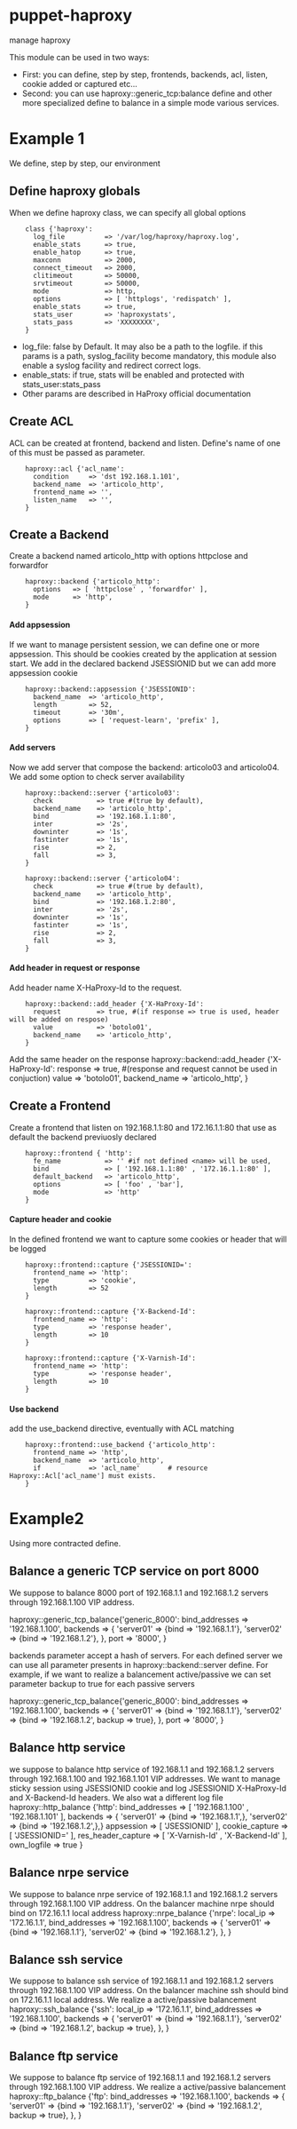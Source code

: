 puppet-haproxy
==============

manage haproxy

This module can be used in two ways:
 - First: you can define, step by step, frontends, backends, acl, listen, cookie added or captured etc...
 - Second: you can use haproxy::generic_tcp:balance define and other more specialized define to balance in a simple mode various services.
 
# Example 1

We define, step by step, our environment

## Define haproxy globals

When we define haproxy class, we can specify all global options

        class {'haproxy':
          log_file          => '/var/log/haproxy/haproxy.log',
          enable_stats      => true,
          enable_hatop      => true,
          maxconn           => 2000,
          connect_timeout   => 2000,
          clitimeout        => 50000,
          srvtimeout        => 50000,
          mode              => http,
          options           => [ 'httplogs', 'redispatch' ],
          enable_stats      => true,
          stats_user        => 'haproxystats',
          stats_pass        => 'XXXXXXXX',
        }

 - log_file: false by Default. It may also be a path to the logfile. if this params is a path, syslog_facility become mandatory, this module also enable a syslog facility and redirect correct logs.
 - enable_stats: if true, stats will be enabled and protected with stats_user:stats_pass
 - Other params are described in HaProxy official documentation

## Create ACL
ACL can be created at frontend, backend and listen. Define's name of one of this must be passed as parameter.

        haproxy::acl {'acl_name':
          condition     => 'dst 192.168.1.101',
          backend_name  => 'articolo_http',
          frontend_name => '',
          listen_name   => '',
        }

## Create a Backend

Create a backend named articolo_http with options httpclose and forwardfor

        haproxy::backend {'articolo_http':
          options   => [ 'httpclose' , 'forwardfor' ],
          mode      => 'http',
        }

#### Add appsession

If we want to manage persistent session, we can define one or more appsession. This should be cookies created by the application at session start. We add in the declared backend JSESSIONID but we can add more appsession cookie

        haproxy::backend::appsession {'JSESSIONID':
          backend_name  => 'articolo_http',
          length        => 52,
          timeout       => '30m',
          options       => [ 'request-learn', 'prefix' ],
        }

#### Add servers

Now we add server that compose the backend: articolo03 and articolo04. We add some option to check server availability

        haproxy::backend::server {'articolo03':
          check           => true #(true by default),
          backend_name    => 'articolo_http',
          bind            => '192.168.1.1:80',
          inter           => '2s',
          downinter       => '1s',
          fastinter       => '1s',
          rise            => 2,
          fall            => 3,
        }

        haproxy::backend::server {'articolo04':
          check           => true #(true by default),
          backend_name    => 'articolo_http',
          bind            => '192.168.1.2:80',
          inter           => '2s',
          downinter       => '1s',
          fastinter       => '1s',
          rise            => 2,
          fall            => 3,
        }

#### Add header in request or response

Add header name X-HaProxy-Id to the request.

        haproxy::backend::add_header {'X-HaProxy-Id':
          request         => true, #(if response => true is used, header will be added on respose)
          value           => 'botolo01',
          backend_name    => 'articolo_http',
        }

Add the same header on the response
        haproxy::backend::add_header {'X-HaProxy-Id':
          response      => true, #(response and request cannot be used in conjuction)
          value         => 'botolo01',
          backend_name  => 'articolo_http',
        }

## Create a Frontend

Create a frontend that listen on 192.168.1.1:80 and 172.16.1.1:80 that use as default the backend previuosly declared

        haproxy::frontend { 'http':
          fe_name           => '' #if not defined <name> will be used,
          bind              => [ '192.168.1.1:80' , '172.16.1.1:80' ],
          default_backend   => 'articolo_http',
          options           => [ 'foo' , 'bar'],
          mode              => 'http'
        }

#### Capture header and cookie
In the defined frontend we want to capture some cookies or header that will be logged

        haproxy::frontend::capture {'JSESSIONID=':
          frontend_name => 'http':
          type          => 'cookie',
          length        => 52
        }

        haproxy::frontend::capture {'X-Backend-Id':
          frontend_name => 'http':
          type          => 'response header',
          length        => 10
        }

        haproxy::frontend::capture {'X-Varnish-Id':
          frontend_name => 'http':
          type          => 'response header',
          length        => 10
        }

#### Use backend
add the use_backend directive, eventually with ACL matching

        haproxy::frontend::use_backend {'articolo_http':
          frontend_name => 'http',
          backend_name  => 'articolo_http',
          if            => 'acl_name'       # resource Haproxy::Acl['acl_name'] must exists.
        }

# Example2

Using more contracted define.

## Balance a generic TCP service on port 8000
We suppose to balance 8000 port of 192.168.1.1 and 192.168.1.2 servers through 192.168.1.100 VIP address.

haproxy::generic_tcp_balance{'generic_8000':
  bind_addresses  => '192.168.1.100',
  backends        => { 'server01' => {bind => '192.168.1.1'},
                       'server02' => {bind => '192.168.1.2'}, },
  port             => '8000',
}

backends parameter accept a hash of servers. For each defined server we can use all parameter presents in haproxy::backend::server define. For example, if we want to realize a balancement active/passive we can set parameter backup to true for each passive servers

haproxy::generic_tcp_balance{'generic_8000':
  bind_addresses  => '192.168.1.100',
  backends        => { 'server01' => {bind => '192.168.1.1'},
                       'server02' => {bind => '192.168.1.2', backup => true}, },
  port             => '8000',
}

## Balance http service
we suppose to balance http service of 192.168.1.1 and 192.168.1.2 servers through 192.168.1.100 and 192.168.1.101 VIP addresses. We want to manage sticky session using JSESSIONID cookie and log JSESSIONID X-HaProxy-Id and X-Backend-Id headers. We also wat a different log file
haproxy::http_balance {'http':
  bind_addresses     => [ '192.168.1.100' , '192.168.1.101' ],
  backends           => { 'server01' => {bind => '192.168.1.1',},
                          'server02' => {bind => '192.168.1.2',},}
  appsession         => [ 'JSESSIONID' ],
  cookie_capture     => [ 'JSESSIONID=' ],
  res_header_capture => [ 'X-Varnish-Id' , 'X-Backend-Id' ],
  own_logfile        => true
}

## Balance nrpe service
We suppose to balance nrpe service of 192.168.1.1 and 192.168.1.2 servers through 192.168.1.100 VIP address. On the balancer machine nrpe should bind on 172.16.1.1 local address
haproxy::nrpe_balance {'nrpe':
  local_ip        => '172.16.1.1',
  bind_addresses  => '192.168.1.100',
  backends        => { 'server01' => {bind => '192.168.1.1'},
                       'server02' => {bind => '192.168.1.2'}, },
}

## Balance ssh service
We suppose to balance ssh service of 192.168.1.1 and 192.168.1.2 servers through 192.168.1.100 VIP address. On the balancer machine ssh should bind on 172.16.1.1 local address. We realize a active/passive balancement
haproxy::ssh_balance {'ssh':
  local_ip        => '172.16.1.1',
  bind_addresses  => '192.168.1.100',
  backends        => { 'server01' => {bind => '192.168.1.1'},
                       'server02' => {bind => '192.168.1.2', backup => true}, },
}

## Balance ftp service
We suppose to balance ftp service of 192.168.1.1 and 192.168.1.2 servers through 192.168.1.100 VIP address. We realize a active/passive balancement
haproxy::ftp_balance {'ftp':
  bind_addresses  => '192.168.1.100',
  backends        => { 'server01' => {bind => '192.168.1.1'},
                       'server02' => {bind => '192.168.1.2', backup => true}, },
}

